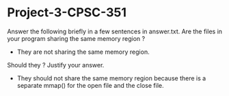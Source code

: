 # Project-3-CPSC-351
Answer the following briefly in a few sentences in answer.txt.
Are the files in your program sharing the same memory region ?
- They are not sharing the same memory region.

Should they ? Justify your answer.
- They should not share the same memory region because there is a separate mmap() for the open file and the close file. 

